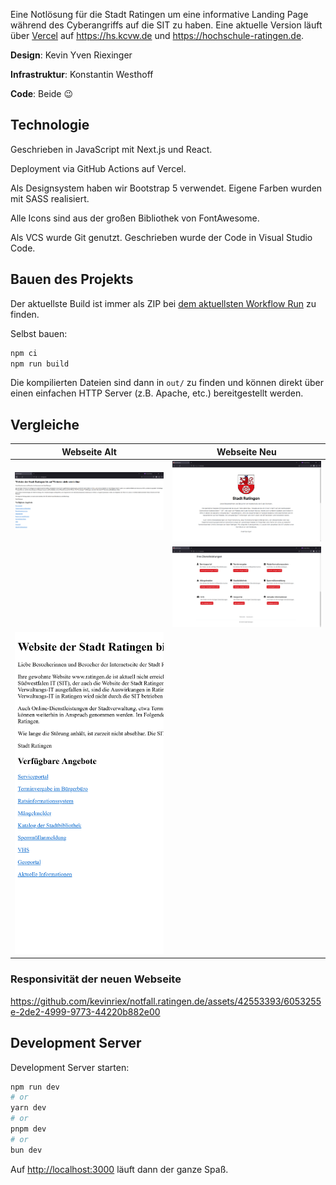 Eine Notlösung für die Stadt Ratingen um eine informative Landing Page während des Cyberangriffs auf die SIT zu haben.
Eine aktuelle Version läuft über [Vercel](https://vercel.com) auf https://hs.kcvw.de und https://hochschule-ratingen.de.

**Design**: Kevin Yven Riexinger

**Infrastruktur**: Konstantin Westhoff

**Code**: Beide :wink:

## Technologie

Geschrieben in JavaScript mit Next.js und React.

Deployment via GitHub Actions auf Vercel.

Als Designsystem haben wir Bootstrap 5 verwendet. Eigene Farben wurden mit SASS realisiert.

Alle Icons sind aus der großen Bibliothek von FontAwesome.

Als VCS wurde Git genutzt. Geschrieben wurde der Code in Visual Studio Code.

## Bauen des Projekts

Der aktuellste Build ist immer als ZIP bei [dem aktuellsten Workflow Run][wf-run] zu finden.

Selbst bauen:

```bash
npm ci
npm run build
```

Die kompilierten Dateien sind dann in `out/` zu finden und können direkt über einen einfachen HTTP Server (z.B. Apache, etc.) bereitgestellt werden.

## Vergleiche

| Webseite Alt             |     Webseite Neu      |
| ------------------------ | :-------------------: |
| ![Alte Ansicht][alt1]    | ![Neue Ansicht][neu1] |
|                          | ![Neue Ansicht][neu2] |
| ![Alte Ansicht][alt-res] |                       |

### Responsivität der neuen Webseite

https://github.com/kevinriex/notfall.ratingen.de/assets/42553393/6053255e-2de2-4999-9773-44220b882e00

## Development Server

Development Server starten:

```bash
npm run dev
# or
yarn dev
# or
pnpm dev
# or
bun dev
```

Auf [http://localhost:3000](http://localhost:3000) läuft dann der ganze Spaß.

[alt1]: ./assets/ratingen-alt.png
[alt-res]: ./assets/ratingen-alt-responsive.png
[neu1]: ./assets/ratingen-neu1.png
[neu2]: ./assets/ratingen-neu2.png
[wf-run]: https://github.com/kevinriex/notfall.ratingen.de/actions/workflows/build-project.yml
